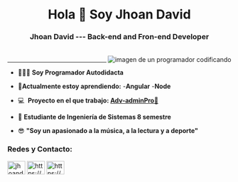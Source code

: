 <h1 align="center">Hola 👋  Soy Jhoan David</h1>
<h3 align="center">Jhoan David --- Back-end and Fron-end Developer</h3>
<br>
<img align="right" src= "https://c.tenor.com/kyeNs4DnuW0AAAAM/dev_animado.gif" alt= "imagen de un programador codificando"/>
<hr>


- 👩🏻‍💻 **Soy Programador Autodidacta** 

- 🤔**Actualmente estoy aprendiendo:**
    -**Angular**
    -**Node**


- 💻 &nbsp;**Proyecto en el que trabajo: [ Adv-adminPro🌱](https://github.com/jhoandvid/angular-adv-adminpro)**
 
- 🎒 **Estudiante de Ingeniería de Sistemas 8 semestre**

- 😎 **"Soy un apasionado a la música, a la lectura y a deporte"**


<h3 align="left">Redes y Contacto:</h3>
<p align="left">
    <a href="https://dev.to/jhoandvid" target="blank"><img align="center"
            src="https://raw.githubusercontent.com/rahuldkjain/github-profile-readme-generator/master/src/images/icons/Social/devto.svg"
            alt="jhoandvid" height="30" width="40" /></a>
    <a href="https://linkedin.com/in/https://www.linkedin.com/in/jhoan-david-rojas-almario-66a79511a/"
        target="blank"><img align="center"
            src="https://raw.githubusercontent.com/rahuldkjain/github-profile-readme-generator/master/src/images/icons/Social/linked-in-alt.svg"
            alt="https://www.linkedin.com/in/jhoan-david-rojas-almario-66a79511a/" height="30" width="40" /></a>
    <a href="https://fb.com/https://www.facebook.com/jhoandavid.rojasalmario" target="blank"><img align="center"
            src="https://raw.githubusercontent.com/rahuldkjain/github-profile-readme-generator/master/src/images/icons/Social/facebook.svg"
            alt="https://www.facebook.com/jhoandavid.rojasalmario" height="30" width="40" /></a>
</p>



